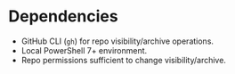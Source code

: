 # Dependencies
- GitHub CLI (`gh`) for repo visibility/archive operations.
- Local PowerShell 7+ environment.
- Repo permissions sufficient to change visibility/archive.
